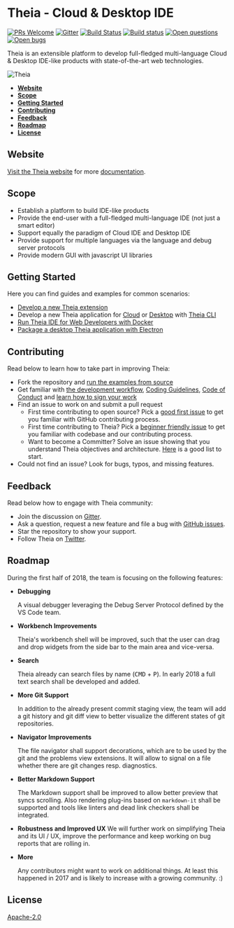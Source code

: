 # Theia - Cloud & Desktop IDE
[![PRs Welcome](https://img.shields.io/badge/PRs-welcome-brightgreen.svg?style=flat-square)](https://github.com/theia-ide/theia/labels/help%20wanted)
[![Gitter](https://img.shields.io/badge/chat-on%20gitter-blue.svg)](https://gitter.im/theia-ide/theia)
[![Build Status](https://travis-ci.org/theia-ide/theia.svg?branch=master)](https://travis-ci.org/theia-ide/theia)
[![Build status](https://ci.appveyor.com/api/projects/status/02s4d40orokl3njl/branch/master?svg=true)](https://ci.appveyor.com/project/kittaakos/theia/branch/master)
[![Open questions](https://img.shields.io/badge/Open-questions-pink.svg?style=flat-square)](https://github.com/theia-ide/theia/labels/question)
[![Open bugs](https://img.shields.io/badge/Open-bugs-red.svg?style=flat-square)](https://github.com/theia-ide/theia/labels/bug)

Theia is an extensible platform to develop full-fledged multi-language Cloud & Desktop IDE-like products with state-of-the-art web technologies.

![Theia](https://user-images.githubusercontent.com/372735/33182625-0f6575f0-d075-11e7-8ec7-53801e3892bd.jpg)

- [**Website**](#website)
- [**Scope**](#scope)
- [**Getting Started**](#getting-started)
- [**Contributing**](#contributing)
- [**Feedback**](#feedback)
- [**Roadmap**](#roadmap)
- [**License**](#license)

## Website

[Visit the Theia website](http://www.theia-ide.org) for more [documentation](http://www.theia-ide.org/doc).

## Scope
- Establish a platform to build IDE-like products
- Provide the end-user with a full-fledged multi-language IDE  (not just a smart editor)
- Support equally the paradigm of Cloud IDE and Desktop IDE
- Provide support for multiple languages via the language and debug server protocols
- Provide modern GUI with javascript UI libraries

## Getting Started
Here you can find guides and examples for common scenarios:
- [Develop a new Theia extension](http://www.theia-ide.org/doc/Authoring_Extensions.md)
- Develop a new Theia application for [Cloud](examples/browser/package.json) or [Desktop](examples/electron/package.json) with [Theia CLI](dev-packages/cli/README.md)
- [Run Theia IDE for Web Developers with Docker](https://github.com/theia-ide/theia-apps#theia-docker)
- [Package a desktop Theia application with Electron](https://github.com/theia-ide/yangster-electron)

## Contributing

Read below to learn how to take part in improving Theia:
- Fork the repository and [run the examples from source](http://www.theia-ide.org/doc/Developing.md#quick-start)
- Get familiar with [the development workflow](http://www.theia-ide.org/doc/Developing.md), [Coding Guidelines](https://github.com/theia-ide/theia/wiki/Coding-Guidelines), [Code of Conduct](CODE_OF_CONDUCT.md) and [learn how to sign your work](CONTRIBUTING.md#sign-your-work)
- Find an issue to work on and submit a pull request
  - First time contributing to open source? Pick a [good first issue](https://github.com/theia-ide/theia/labels/good%20first%20issue) to get you familiar with GitHub contributing process.
  - First time contributing to Theia? Pick a [beginner friendly issue](https://github.com/theia-ide/theia/labels/beginners) to get you familiar with codebase and our contributing process.
  - Want to become a Committer? Solve an issue showing that you understand Theia objectives and architecture. [Here](https://github.com/theia-ide/theia/labels/help%20wanted) is a good list to start.
- Could not find an issue? Look for bugs, typos, and missing features.

## Feedback

Read below how to engage with Theia community:
- Join the discussion on [Gitter](https://gitter.im/theia-ide/theia).
- Ask a question, request a new feature and file a bug with [GitHub issues](https://github.com/theia-ide/theia/issues/new).
- Star the repository to show your support.
- Follow Theia on [Twitter](https://twitter.com/theia_ide).

## Roadmap
During the first half of 2018, the team is focusing on the following features:
 
 - __Debugging__ 
   
   A visual debugger leveraging the Debug Server Protocol defined by the VS Code team.

 - __Workbench Improvements__

   Theia's workbench shell will be improved, such that the user can drag and drop widgets from the side bar to the main area and vice-versa.

 - __Search__

   Theia already can search files by name (<kbd>CMD</kbd> + <kbd>P</kbd>). In early 2018 a full text search shall be developed and added.
 
 - __More Git Support__

   In addition to the already present commit staging view, the team will add a git history and git diff view to better visualize the different states of git repositories. 

 - __Navigator Improvements__

   The file navigator shall support decorations, which are to be used by the git and the problems view extensions. It will allow to signal on a file whether there are git changes resp. diagnostics.

 - __Better Markdown Support__ 

   The Markdown support shall be improved to allow better preview that syncs scrolling. Also rendering plug-ins based on `markdown-it` shall be supported and tools like linters and dead link checkers shall be integrated.

 - __Robustness and Improved UX__
   We will further work on simplifying Theia and its UI / UX, improve the performance and keep working on bug reports that are rolling in.

 - __More__

   Any contributors might want to work on additional things. At least this happened in 2017 and is likely to increase with a growing community. :) 

## License

[Apache-2.0](LICENSE)
